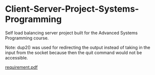 # Client-Server-Project-Systems-Programming
Self load balancing server project built for the Advanced Systems Programming course.

Note: dup2() was used for redirecting the output instead of taking in the input from the socket because then the quit command would not be accessible. 

[requirement.pdf](https://github.com/DhruvNair/Client-Server-Project-Systems-Programming/files/10230486/Project.pdf)

